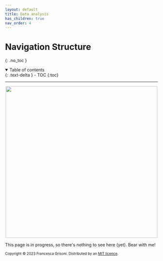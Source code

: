 ```yaml
---
layout: default
title: Data analysis
has_children: true
nav_order: 4
---
```


# Navigation Structure
{: .no_toc }

<details open markdown="block">
  <summary>
    Table of contents
  </summary>
  {: .text-delta }
- TOC
{:toc}
</details>

---

<p align="center">
<img src="https://cdn-icons-png.flaticon.com/512/5578/5578703.png" width=500>
</p>

This page is in progress, so there's nothing to see here (yet).
Bear with me!



<sub>Copyright &copy; 2023 Francesca Grisoni. Distributed by an [MIT licence](LICENSE).</sub>

